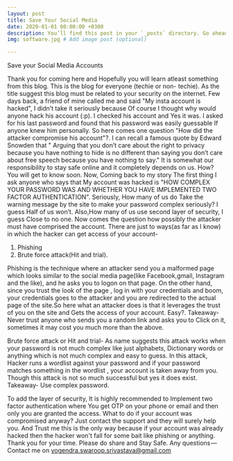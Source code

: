 ```yaml
---
layout: post
title: Save Your Social Media
date: 2020-01-01 00:00:00 +0300
description: You’ll find this post in your `_posts` directory. Go ahead and edit it and re-build the site to see your changes. # Add post description (optional)
img: software.jpg # Add image post (optional)

---
```



Save your Social Media Accounts

Thank you for coming here and Hopefully you will learn atleast something from this blog.
This is the blog for everyone (techie or non- techie).
As the title suggest this blog must be related to your security on the internet.
Few days back, a friend of mine called me and said "My insta account is hacked", I didn’t take it seriously because Of course I thought why would anyone hack his account (:p).
I checked his account and Yes it was.
I asked for his last password and found that his password was easily guessable If anyone knew him personally.
So here comes one question "How did the attacker compromise his account"?.
I can recall a famous quote by Edward Snowden that " Arguing that you don’t care about the right to privacy because you have nothing to hide is no different than saying you don’t care about free speech because you have nothing to say."
It is somewhat our responsibility to stay safe online and it completely depends on us. How? You will get to know soon.
Now, Coming back to my story The first thing I ask anyone who says that My account was hacked is "HOW COMPLEX YOUR PASSWORD WAS AND WHETHER YOU HAVE IMPLEMENTED TWO FACTOR AUTHENTICATION".
Seriously, How many of us do Take the warning message by the site to make your password complex seriously? I guess Half of us won’t.
Also,How many of us use second layer of security, I guess Close to no one.
Now comes the question how possibly the attacker must have comprised the account.
There are just to ways(as far as I know) in which the hacker can get access of your account-
1. Phishing
2. Brute force attack(Hit and trial).

Phishing is the technique where an attacker send you a malformed page which looks similar to the social media page(like Facebook,gmail, Instagram and the like), and he asks you to logon on that page. On the other hand, since you trust the look of the page , log in with your credentials and boom, your credentials goes to the attacker and you are redirected to the actual page of the site.So here what an attacker does is that it leverages the trust of you on the site and Gets the access of your account. Easy?.
Takeaway- Never trust anyone who sends you a random link and asks you to Click on it, sometimes it may cost you much more than the above.

Brute force attack or Hit and trial- As name suggests this attack works when your password is not much complex like just alphabets, Dictionary words or anything which is not much complex and easy to guess.
In this attack, Hacker runs a wordlist against your password and if your password matches something in the wordlist , your account is taken away from you. Though this attack is not so much successful but yes it does exist.
Takeaway- Use complex password.

To add the layer of security, It is highly recommended to Implement two factor authentication where You get OTP on your phone or email and then only you are granted the access.
What to do if your account was compromised anyway? Just contact the support and they will surely help you.
And Trust me this is the only way because if your account was already hacked then the hacker won't fall for some bait like phishing or anything.
Thank you for your time.
Please do share and Stay Safe.
Any questions — Contact me on yogendra.swaroop.srivastava@gmail.com
